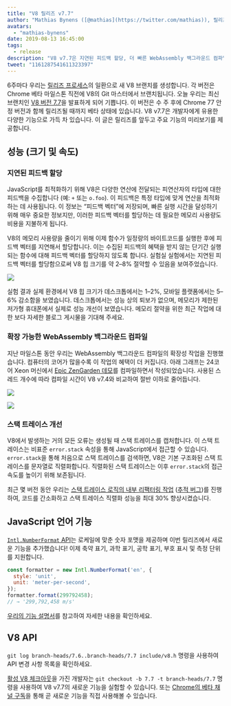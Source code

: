 ```yaml
---
title: "V8 릴리즈 v7.7"
author: "Mathias Bynens ([@mathias](https://twitter.com/mathias)), 릴리즈 노트의 게으른 작성자"
avatars:
  - "mathias-bynens"
date: 2019-08-13 16:45:00
tags:
  - release
description: "V8 v7.7은 지연된 피드백 할당, 더 빠른 WebAssembly 백그라운드 컴파일, 스택 트레이스 개선 및 새로운 Intl.NumberFormat 기능을 제공한다."
tweet: "1161287541611323397"
---
```

6주마다 우리는 [릴리즈 프로세스](/docs/release-process)의 일환으로 새 V8 브랜치를 생성합니다. 각 버전은 Chrome 베타 마일스톤 직전에 V8의 Git 마스터에서 브랜치됩니다. 오늘 우리는 최신 브랜치인 [V8 버전 7.7](https://chromium.googlesource.com/v8/v8.git/+log/branch-heads/7.7)을 발표하게 되어 기쁩니다. 이 버전은 수 주 후에 Chrome 77 안정 버전과 함께 릴리즈될 때까지 베타 상태에 있습니다. V8 v7.7은 개발자에게 유용한 다양한 기능으로 가득 차 있습니다. 이 글은 릴리즈를 앞두고 주요 기능의 미리보기를 제공합니다.

<!--truncate-->
## 성능 (크기 및 속도)

### 지연된 피드백 할당

JavaScript를 최적화하기 위해 V8은 다양한 연산에 전달되는 피연산자의 타입에 대한 피드백을 수집합니다 (예: `+` 또는 `o.foo`). 이 피드백은 특정 타입에 맞게 연산을 최적화하는 데 사용됩니다. 이 정보는 “피드백 벡터”에 저장되며, 빠른 실행 시간을 달성하기 위해 매우 중요한 정보지만, 이러한 피드백 벡터를 할당하는 데 필요한 메모리 사용량도 비용을 지불하게 됩니다.

V8의 메모리 사용량을 줄이기 위해 이제 함수가 일정량의 바이트코드를 실행한 후에 피드백 벡터를 지연해서 할당합니다. 이는 수집된 피드백의 혜택을 받지 않는 단기간 실행되는 함수에 대해 피드백 벡터를 할당하지 않도록 합니다. 실험실 실험에서는 지연된 피드백 벡터를 할당함으로써 V8 힙 크기를 약 2–8% 절약할 수 있음을 보여주었습니다.

![](/_img/v8-release-77/lazy-feedback-allocation.svg)

실험 결과 실제 환경에서 V8 힙 크기가 데스크톱에서는 1–2%, 모바일 플랫폼에서는 5–6% 감소함을 보였습니다. 데스크톱에서는 성능 상의 퇴보가 없으며, 메모리가 제한된 저가형 휴대폰에서 실제로 성능 개선이 보였습니다. 메모리 절약을 위한 최근 작업에 대한 보다 자세한 블로그 게시물을 기대해 주세요.

### 확장 가능한 WebAssembly 백그라운드 컴파일

지난 마일스톤 동안 우리는 WebAssembly 백그라운드 컴파일의 확장성 작업을 진행했습니다. 컴퓨터의 코어가 많을수록 이 작업의 혜택이 더 커집니다. 아래 그래프는 24코어 Xeon 머신에서 [Epic ZenGarden 데모](https://s3.amazonaws.com/mozilla-games/ZenGarden/EpicZenGarden.html)를 컴파일하면서 작성되었습니다. 사용된 스레드 개수에 따라 컴파일 시간이 V8 v7.4와 비교하여 절반 이하로 줄어듭니다.

![](/_img/v8-release-77/liftoff-compilation-speedup.svg)

![](/_img/v8-release-77/turbofan-compilation-speedup.svg)

### 스택 트레이스 개선

V8에서 발생하는 거의 모든 오류는 생성될 때 스택 트레이스를 캡처합니다. 이 스택 트레이스는 비표준 `error.stack` 속성을 통해 JavaScript에서 접근할 수 있습니다. `error.stack`을 통해 처음으로 스택 트레이스를 검색하면, V8은 기본 구조화된 스택 트레이스를 문자열로 직렬화합니다. 직렬화된 스택 트레이스는 이후 `error.stack`의 접근 속도를 높이기 위해 보존됩니다.

최근 몇 버전 동안 우리는 [스택 트레이스 로직의 내부 리팩터링 작업](https://docs.google.com/document/d/1WIpwLgkIyeHqZBc9D3zDtWr7PL-m_cH6mfjvmoC6kSs/edit) ([추적 버그](https://bugs.chromium.org/p/v8/issues/detail?id=8742))를 진행하여, 코드를 간소화하고 스택 트레이스 직렬화 성능을 최대 30% 향상시켰습니다.

## JavaScript 언어 기능

[`Intl.NumberFormat` API](/features/intl-numberformat)는 로케일에 맞춘 숫자 포맷을 제공하며 이번 릴리즈에서 새로운 기능을 추가했습니다! 이제 축약 표기, 과학 표기, 공학 표기, 부호 표시 및 측정 단위를 지원합니다.

```js
const formatter = new Intl.NumberFormat('en', {
  style: 'unit',
  unit: 'meter-per-second',
});
formatter.format(299792458);
// → '299,792,458 m/s'
```

[우리의 기능 설명서](/features/intl-numberformat)를 참고하여 자세한 내용을 확인하세요.

## V8 API

`git log branch-heads/7.6..branch-heads/7.7 include/v8.h` 명령을 사용하여 API 변경 사항 목록을 확인하세요.

[활성 V8 체크아웃](/docs/source-code#using-git)을 가진 개발자는 `git checkout -b 7.7 -t branch-heads/7.7` 명령을 사용하여 V8 v7.7의 새로운 기능을 실험할 수 있습니다. 또는 [Chrome의 베타 채널 구독](https://www.google.com/chrome/browser/beta.html)을 통해 곧 새로운 기능을 직접 사용해볼 수 있습니다.
